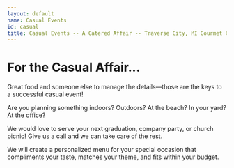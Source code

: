 ```yaml
---
layout: default
name: Casual Events
id: casual
title: Casual Events -- A Catered Affair -- Traverse City, MI Gourmet Catering
---
```


# For the Casual Affair...

Great food and someone else to manage the details—those are the keys to a successful casual event!

Are you planning something indoors? Outdoors? At the beach? In your yard? At the office?

We would love to serve your next graduation, company party, or church picnic! Give us a call and we can take care of the rest.

We will create a personalized menu for your special occasion that compliments your taste, matches your theme, and fits within your budget.